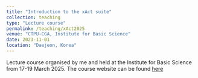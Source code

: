 ```yaml
---
title: "Introduction to the xAct suite"
collection: teaching
type: "Lecture course"
permalink: /teaching/xAct2025
venue: "CTPU-CGA, Institute for Basic Science"
date: 2023-11-01
location: "Daejeon, Korea"
---
```



Lecture course organised by me and held at the Institute for Basic Science from 17-19 March 2025. The course website can be found [here](https://indico.ibs.re.kr/event/866/)

